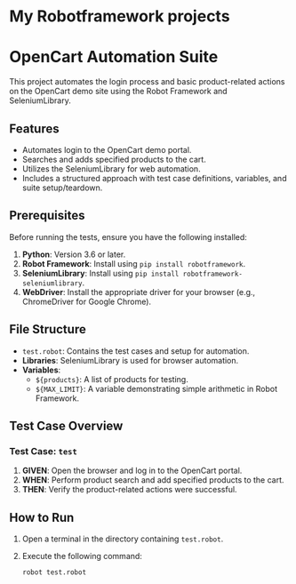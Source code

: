 # My Robotframework projects

# OpenCart Automation Suite

This project automates the login process and basic product-related actions on the OpenCart demo site using the Robot Framework and SeleniumLibrary.

## Features

- Automates login to the OpenCart demo portal.
- Searches and adds specified products to the cart.
- Utilizes the SeleniumLibrary for web automation.
- Includes a structured approach with test case definitions, variables, and suite setup/teardown.

## Prerequisites

Before running the tests, ensure you have the following installed:

1. **Python**: Version 3.6 or later.
2. **Robot Framework**: Install using `pip install robotframework`.
3. **SeleniumLibrary**: Install using `pip install robotframework-seleniumlibrary`.
4. **WebDriver**: Install the appropriate driver for your browser (e.g., ChromeDriver for Google Chrome).

## File Structure

- `test.robot`: Contains the test cases and setup for automation.
- **Libraries**: SeleniumLibrary is used for browser automation.
- **Variables**:
  - `${products}`: A list of products for testing.
  - `${MAX_LIMIT}`: A variable demonstrating simple arithmetic in Robot Framework.

## Test Case Overview

### Test Case: `test`

1. **GIVEN**: Open the browser and log in to the OpenCart portal.
2. **WHEN**: Perform product search and add specified products to the cart.
3. **THEN**: Verify the product-related actions were successful.

## How to Run

1. Open a terminal in the directory containing `test.robot`.
2. Execute the following command:

   ```bash
   robot test.robot
